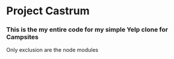 # Project Castrum
<h3> This is the my entire code for my simple Yelp clone for Campsites</h3>
<p> Only exclusion are the node modules</p>
